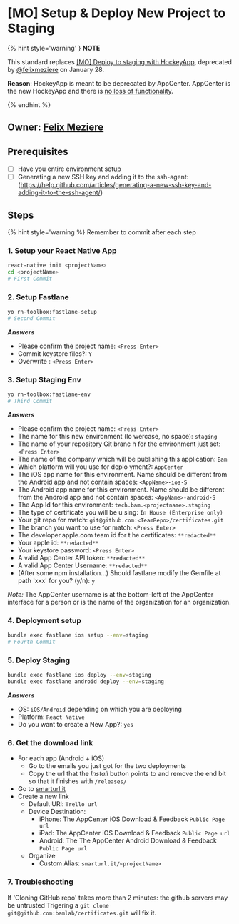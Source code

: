 # [MO] Setup & Deploy New Project to Staging

{% hint style='warning' } **NOTE**

This standard replaces [[MO] Deploy to staging with HockeyApp](setup-and-deploy-new-project-to-staging-with-hockeyapp.mo.md), deprecated by [@felixmeziere](https://github.com/felixmeziere) on January 28.

**Reason**: HockeyApp is meant to be deprecated by AppCenter. AppCenter is the new HockeyApp and there is [no loss of functionality](http://blog.m33.network/2017/09/react-native-devops-2-0-overview-of-mobile-center-next-generation-of-hockeyapp/).

{% endhint %}

## Owner: [Felix Meziere](https://github.com/felixmeziere)

## Prerequisites
- [ ] Have you entire environment setup
- [ ] Generating a new SSH key and adding it to the ssh-agent: (https://help.github.com/articles/generating-a-new-ssh-key-and-adding-it-to-the-ssh-agent/)

## Steps

{% hint style='warning %} Remember to commit after each step

### 1. Setup your React Native App

```bash
react-native init <projectName>
cd <projectName>
# First Commit
```

### 2. Setup Fastlane

```bash
yo rn-toolbox:fastlane-setup
# Second Commit
```

***Answers***
- Please confirm the project name: `<Press Enter>`
- Commit keystore files?: `Y`
- Overwrite <fileName>: `<Press Enter>`

### 3. Setup Staging Env

```bash
yo rn-toolbox:fastlane-env
# Third Commit
```

***Answers***
- Please confirm the project name: `<Press Enter>`
- The name for this new environment (lo
wercase, no space): `staging`
- The name of your repository Git branc
h for the environment just set: `<Press Enter>`
- The name of the company which will be
 publishing this application: `Bam`
- Which platform will you use for deplo
yment?: `AppCenter`
- The iOS app name for this environment. Name should be different from the Android app and not contain spaces: `<AppName>-ios-S`
- The Android app name for this environment. Name should be different from the Android app and not contain spaces: `<AppName>-android-S`
- The App Id for this environment: `tech.bam.<projectname>.staging`
- The type of certificate you will be u
sing: `In House (Enterprise only)`
- Your git repo for match: `git@github.com:<TeamRepo>/certificates.git`
- The branch you want to use for match: `<Press Enter>`
- The developer.apple.com team id for t
he certificates: `**redacted**`
- Your apple id: `**redacted**`
- Your keystore password: `<Press Enter>`
- A valid App Center API token: `**redacted**`
- A valid App Center Username: `**redacted**`
- (After some npm installation...) Should fastlane modify the Gemfile at path 'xxx' for you? (y/n): `y`

*Note:* The AppCenter username is at the bottom-left of the AppCenter interface for a person or is the name of the organization for an organization.


### 4. Deployment setup

```bash
bundle exec fastlane ios setup --env=staging
# Fourth Commit
```

### 5. Deploy Staging

```bash
bundle exec fastlane ios deploy --env=staging
bundle exec fastlane android deploy --env=staging
```

***Answers***
- OS: `iOS/Android` depending on which you are deploying
- Platform: `React Native`
- Do you want to create a New App?: `yes`

### 6. Get the download link

- For each app (Android + iOS)
  - Go to the emails you just got for the two deployments
  - Copy the url that the *Install* button points to and remove the end bit so that it finishes
    with `/releases/`
- Go to [smarturl.it](https://manage.smarturl.it)
- Create a new link
  - Default URl: `Trello url`
  - Device Destination:
    - iPhone: The AppCenter iOS Download & Feedback `Public Page url`
    - iPad: The AppCenter iOS Download & Feedback `Public Page url`
    - Android: The The AppCenter Android Download & Feedback `Public Page url`
  - Organize
    - Custom Alias: `smarturl.it/<projectName>`


### 7. Troubleshooting

If 'Cloning GitHub repo' takes more than 2 minutes: the github servers may be untrusted Trigering a `git clone git@github.com:bamlab/certificates.git` will fix it.


